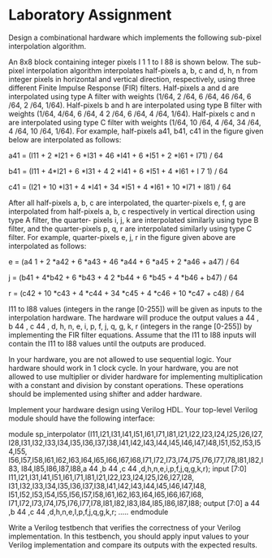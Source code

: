 # Laboratory Assignment #

Design a combinational hardware which implements the following sub-pixel
interpolation algorithm.

An 8x8 block containing integer pixels I 1 1 to I 88 is shown below. The sub-pixel
interpolation algorithm interpolates half-pixels a, b, c and d, h, n from integer pixels in
horizontal and vertical direction, respectively, using three different Finite Impulse
Response (FIR) filters. Half-pixels a and d are interpolated using type A filter with
weights (1/64, 2 /64, 6 /64, 46 /64, 6 /64, 2 /64, 1/64). Half-pixels b and h are
interpolated using type B filter with weights (1/64, 4/64, 6 /64, 4 2 /64, 6 /64, 4 /64,
1/64). Half-pixels c and n are interpolated using type C filter with weights (1/64,
10 /64, 4 /64, 34 /64, 4 /64, 10 /64, 1/64). For example, half-pixels a41, b41, c41 in the
figure given below are interpolated as follows:

a41 = (I11 + 2 *I21 + 6 *I31 + 46 *I41 + 6 *I51 + 2 *I61 + I71) / 64

b41 = (I11 + 4*I21 + 6 *I31 + 4 2 *I41 + 6 *I51 + 4 *I61 + I 7 1) / 64

c41 = (I21 + 10 *I31 + 4 *I41 + 34 *I51 + 4 *I61 + 10 *I71 + I81) / 64


After all half-pixels a, b, c are interpolated, the quarter-pixels e, f, g are interpolated
from half-pixels a, b, c respectively in vertical direction using type A filter, the quarter-
pixels i, j, k are interpolated similarly using type B filter, and the quarter-pixels p, q, r
are interpolated similarly using type C filter. For example, quarter-pixels e, j, r in the
figure given above are interpolated as follows:

e = (a4 1 + 2 *a42 + 6 *a43 + 46 *a44 + 6 *a45 + 2 *a46 + a47) / 64

j = (b41 + 4*b42 + 6 *b43 + 4 2 *b44 + 6 *b45 + 4 *b46 + b47) / 64

r = (c42 + 10 *c43 + 4 *c44 + 34 *c45 + 4 *c46 + 10 *c47 + c48) / 64

I11 to I88 values (integers in the range [0-255]) will be given as inputs to the
interpolation hardware. The hardware will produce the output values a 44 , b 44 , c 44 ,
d, h, n, e, i, p, f, j, q, g, k, r (integers in the range [0-255]) by implementing the FIR
filter equations. Assume that the I11 to I88 inputs will contain the I11 to I88 values
until the outputs are produced.

In your hardware, you are not allowed to use sequential logic. Your hardware should
work in 1 clock cycle. In your hardware, you are not allowed to use multiplier or
divider hardware for implementing multiplication with a constant and division by
constant operations. These operations should be implemented using shifter and
adder hardware.

Implement your hardware design using Verilog HDL. Your top-level Verilog module
should have the following interface:

module sp_interpolator (I11,I21,I31,I41,I51,I61,I71,I81,I21,I22,I23,I24,I25,I26,I27,
I28,I31,I32,I33,I34,I35,I36,I37,I38,I41,I42,I43,I44,I45,I46,I47,I48,I51,I52,I53,I54,I55,
I56,I57,I58,I61,I62,I63,I64,I65,I66,I67,I68,I71,I72,I73,I74,I75,I76,I77,I78,I81,I82,I83,
I84,I85,I86,I87,I88,a 44 ,b 44 ,c 44 ,d,h,n,e,i,p,f,j,q,g,k,r);
input [7:0] I11,I21,I31,I41,I51,I61,I71,I81,I21,I22,I23,I24,I25,I26,I27,I28,
I31,I32,I33,I34,I35,I36,I37,I38,I41,I42,I43,I44,I45,I46,I47,I48,
I51,I52,I53,I54,I55,I56,I57,I58,I61,I62,I63,I64,I65,I66,I67,I68,
I71,I72,I73,I74,I75,I76,I77,I78,I81,I82,I83,I84,I85,I86,I87,I88;
output [7:0] a 44 ,b 44 ,c 44 ,d,h,n,e,I,p,f,j,q,g,k,r;
_....._
endmodule

Write a Verilog testbench that verifies the correctness of your Verilog
implementation. In this testbench, you should apply input values to your Verilog
implementation and compare its outputs with the expected results.
